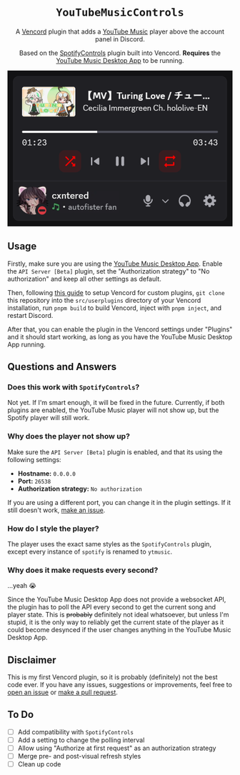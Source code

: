 <div align="center">

# `YouTubeMusicControls`

A [Vencord](https://vencord.dev) plugin that adds a [YouTube Music](https://music.youtube.com) player above the account panel in Discord.

Based on the [SpotifyControls](https://vencord.dev/plugins/SpotifyControls) plugin built into Vencord. **Requires** the [YouTube Music Desktop App](https://github.com/th-ch/youtube-music) to be running.

![Showcase](images/showcase.png)

</div>

## Usage

Firstly, make sure you are using the [YouTube Music Desktop App](https://github.com/th-ch/youtube-music). Enable the `API Server [Beta]` plugin, set the "Authorization strategy" to "No authorization" and keep all other settings as default.

Then, following [this guide](https://docs.vencord.dev/installing/custom-plugins) to setup Vencord for custom plugins, `git clone` this repository into the `src/userplugins` directory of your Vencord installation, run `pnpm build` to build Vencord, inject with `pnpm inject`, and restart Discord.

After that, you can enable the plugin in the Vencord settings under "Plugins" and it should start working, as long as you have the YouTube Music Desktop App running.

## Questions and Answers

### Does this work with `SpotifyControls`?

Not yet. If I'm smart enough, it will be fixed in the future. Currently, if both plugins are enabled, the YouTube Music player will not show up, but the Spotify player will still work.

### Why does the player not show up?

Make sure the `API Server [Beta]` plugin is enabled, and that its using the following settings:

- **Hostname:** `0.0.0.0`
- **Port:** `26538`
- **Authorization strategy:** `No authorization`

If you are using a different port, you can change it in the plugin settings. If it still doesn't work, [make an issue](https://github.com/cxntered/youtubeMusicControls/issues).

### How do I style the player?

The player uses the exact same styles as the `SpotifyControls` plugin, except every instance of `spotify` is renamed to `ytmusic`.

### Why does it make requests every second?

...yeah 😭

Since the YouTube Music Desktop App does not provide a websocket API, the plugin has to poll the API every second to get the current song and player state. This is ~~probably~~ definitely not ideal whatsoever, but unless I'm stupid, it is the only way to reliably get the current state of the player as it could become desynced if the user changes anything in the YouTube Music Desktop App.

## Disclaimer

This is my first Vencord plugin, so it is probably (definitely) not the best code ever. If you have any issues, suggestions or improvements, feel free to [open an issue](https://github.com/cxntered/youtubeMusicControls/issues) or [make a pull request](https://github.com/cxntered/youtubeMusicControls/pulls).

## To Do

- [ ] Add compatibility with `SpotifyControls`
- [ ] Add a setting to change the polling interval
- [ ] Allow using "Authorize at first request" as an authorization strategy
- [ ] Merge pre- and post-visual refresh styles
- [ ] Clean up code
